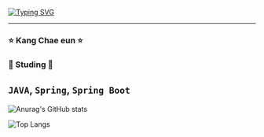 
[![Typing SVG](https://readme-typing-svg.demolab.com?font=Handjet&weight=500&size=30&pause=1000&color=B64CFFD8&center=true&lines=Welcome+to+aprnal's+GitHub)](https://git.io/typing-svg)

---
### ⭐ Kang Chae eun ⭐


### 🌰 Studing 🌰
`JAVA`, `Spring`, `Spring Boot`
---

![Anurag's GitHub stats](https://github-readme-stats.vercel.app/api?username=aprnal&show_icons=true&theme=ambient_gradient)



![Top Langs](https://github-readme-stats.vercel.app/api/top-langs/?username=aprnal&layout=compact)
